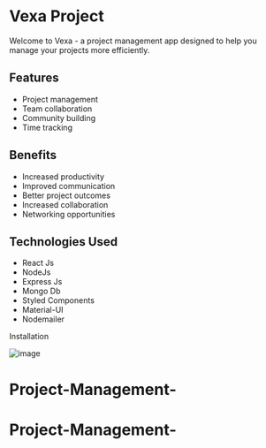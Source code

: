 # Vexa Project
Welcome to Vexa - a project management app designed to help you manage your projects more efficiently.

## Features
- Project management
- Team collaboration
- Community building
- Time tracking

## Benefits
- Increased productivity
- Improved communication
- Better project outcomes
- Increased collaboration
- Networking opportunities


## Technologies Used
- React Js
- NodeJs
- Express Js
- Mongo Db
- Styled Components
- Material-UI
- Nodemailer

Installation

![image](https://user-images.githubusercontent.com/64485885/234916413-96296f13-fe4b-4cc4-b215-e72bd7c27928.png)
# Project-Management-
# Project-Management-
